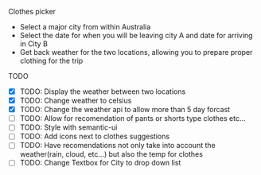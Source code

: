 Clothes picker

- Select a major city from within Australia
- Select the date for when you will be leaving city A and date for arriving in City B
- Get back weather for the two locations, allowing you to prepare proper clothing for the trip

TODO

- [x] TODO: Display the weather between two locations
- [x] TODO: Change weather to celsius
- [x] TODO: Change the weather api to allow more than 5 day forcast
- [ ] TODO: Allow for recomendation of pants or shorts type clothes etc...
- [ ] TODO: Style with semantic-ui
- [ ] TODO: Add icons next to clothes suggestions
- [ ] TODO: Have recomendations not only take into account the weather(rain, cloud, etc...) but also the temp for clothes
- [ ] TODO: Change Textbox for City to drop down list
